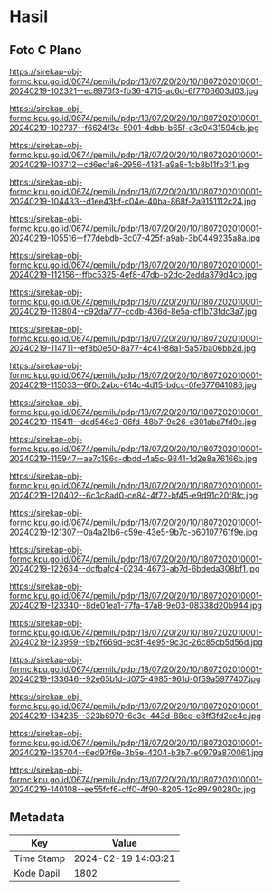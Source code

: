# Hasil

## Foto C Plano

https://sirekap-obj-formc.kpu.go.id/0674/pemilu/pdpr/18/07/20/20/10/1807202010001-20240219-102321--ec8976f3-fb36-4715-ac6d-6f7706603d03.jpg

https://sirekap-obj-formc.kpu.go.id/0674/pemilu/pdpr/18/07/20/20/10/1807202010001-20240219-102737--f6624f3c-5901-4dbb-b65f-e3c0431594eb.jpg

https://sirekap-obj-formc.kpu.go.id/0674/pemilu/pdpr/18/07/20/20/10/1807202010001-20240219-103712--cd6ecfa6-2956-4181-a9a8-1cb8b11fb3f1.jpg

https://sirekap-obj-formc.kpu.go.id/0674/pemilu/pdpr/18/07/20/20/10/1807202010001-20240219-104433--d1ee43bf-c04e-40ba-868f-2a9151112c24.jpg

https://sirekap-obj-formc.kpu.go.id/0674/pemilu/pdpr/18/07/20/20/10/1807202010001-20240219-105516--f77debdb-3c07-425f-a9ab-3b0449235a8a.jpg

https://sirekap-obj-formc.kpu.go.id/0674/pemilu/pdpr/18/07/20/20/10/1807202010001-20240219-112156--ffbc5325-4ef8-47db-b2dc-2edda379d4cb.jpg

https://sirekap-obj-formc.kpu.go.id/0674/pemilu/pdpr/18/07/20/20/10/1807202010001-20240219-113804--c92da777-ccdb-436d-8e5a-cf1b73fdc3a7.jpg

https://sirekap-obj-formc.kpu.go.id/0674/pemilu/pdpr/18/07/20/20/10/1807202010001-20240219-114711--ef8b0e50-8a77-4c41-88a1-5a57ba06bb2d.jpg

https://sirekap-obj-formc.kpu.go.id/0674/pemilu/pdpr/18/07/20/20/10/1807202010001-20240219-115033--6f0c2abc-614c-4d15-bdcc-0fe677641086.jpg

https://sirekap-obj-formc.kpu.go.id/0674/pemilu/pdpr/18/07/20/20/10/1807202010001-20240219-115411--ded546c3-06fd-48b7-9e26-c301aba7fd9e.jpg

https://sirekap-obj-formc.kpu.go.id/0674/pemilu/pdpr/18/07/20/20/10/1807202010001-20240219-115947--ae7c196c-dbdd-4a5c-9841-1d2e8a76166b.jpg

https://sirekap-obj-formc.kpu.go.id/0674/pemilu/pdpr/18/07/20/20/10/1807202010001-20240219-120402--6c3c8ad0-ce84-4f72-bf45-e9d91c20f8fc.jpg

https://sirekap-obj-formc.kpu.go.id/0674/pemilu/pdpr/18/07/20/20/10/1807202010001-20240219-121307--0a4a21b6-c59e-43e5-9b7c-b60107761f9e.jpg

https://sirekap-obj-formc.kpu.go.id/0674/pemilu/pdpr/18/07/20/20/10/1807202010001-20240219-122634--dcfbafc4-0234-4673-ab7d-6bdeda308bf1.jpg

https://sirekap-obj-formc.kpu.go.id/0674/pemilu/pdpr/18/07/20/20/10/1807202010001-20240219-123340--8de01ea1-77fa-47a8-9e03-08338d20b944.jpg

https://sirekap-obj-formc.kpu.go.id/0674/pemilu/pdpr/18/07/20/20/10/1807202010001-20240219-123959--9b2f669d-ec8f-4e95-9c3c-26c85cb5d56d.jpg

https://sirekap-obj-formc.kpu.go.id/0674/pemilu/pdpr/18/07/20/20/10/1807202010001-20240219-133646--92e65b1d-d075-4985-961d-0f59a5977407.jpg

https://sirekap-obj-formc.kpu.go.id/0674/pemilu/pdpr/18/07/20/20/10/1807202010001-20240219-134235--323b6979-6c3c-443d-88ce-e8ff3fd2cc4c.jpg

https://sirekap-obj-formc.kpu.go.id/0674/pemilu/pdpr/18/07/20/20/10/1807202010001-20240219-135704--6ed97f6e-3b5e-4204-b3b7-e0979a870061.jpg

https://sirekap-obj-formc.kpu.go.id/0674/pemilu/pdpr/18/07/20/20/10/1807202010001-20240219-140108--ee55fcf6-cff0-4f90-8205-12c89490280c.jpg


## Metadata

| Key        | Value               |
| ---------- | ------------------- |
| Time Stamp | 2024-02-19 14:03:21 |
| Kode Dapil | 1802                |



